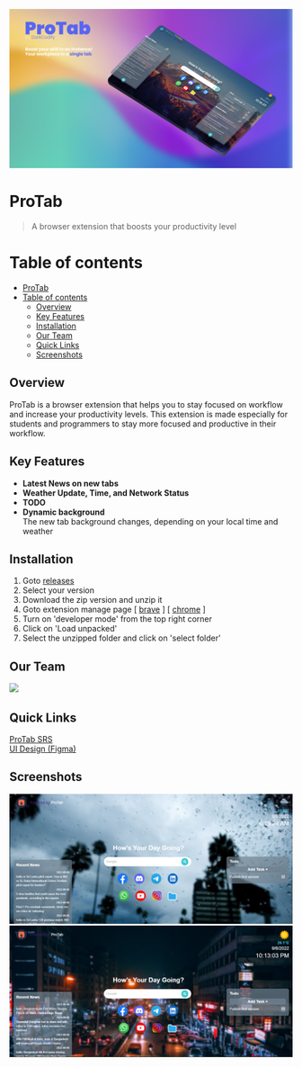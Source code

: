 ﻿![](./Docs/Images/Banner.png)

# ProTab

> A browser extension that boosts your productivity level

# Table of contents

- [ProTab](#protab)
- [Table of contents](#table-of-contents)
  - [Overview](#overview)
  - [Key Features](#key-features)
  - [Installation](#installation)
  - [Our Team](#our-team)
  - [Quick Links](#quick-links)
  - [Screenshots](#screenshots)

## Overview

ProTab is a browser extension that helps you to stay focused on workflow and increase your productivity levels. This extension is made especially for students and programmers to stay more focused and productive in their workflow.

## Key Features

- **Latest News on new tabs**
- **Weather Update, Time, and Network Status**
- **TODO**
- **Dynamic background**  
  The new tab background changes, depending on your local time and weather

## Installation

1. Goto [releases](https://github.com/ProCodify/ProTab/releases)
2. Select your version
3. Download the zip version and unzip it
4. Goto extension manage page [ [brave](brave://extensions/) ] [ [chrome](chrome://extensions/) ]
5. Turn on 'developer mode' from the top right corner
6. Click on 'Load unpacked'
7. Select the unzipped folder and click on 'select folder'

## Our Team

[![](https://contrib.rocks/image?repo=ProCodify/ProTab)](https://github.com/ProCodify/ProTab/graphs/contributors)

## Quick Links

[ProTab SRS](https://realdarkcode.notion.site/ProTab-SRS-3213f77691224cea9d28dce3ab6436f1)  
[UI Design (Figma)](https://www.figma.com/proto/Y1HkRRaH911dz9xAtfkYfR/Project-ProTab?node-id=2%3A2&scaling=min-zoom&page-id=0%3A1&starting-point-node-id=2%3A2)

## Screenshots

![](./Docs/Images/Screenshot_1.png)
![](./Docs/Images/Screenshot_2.png)
